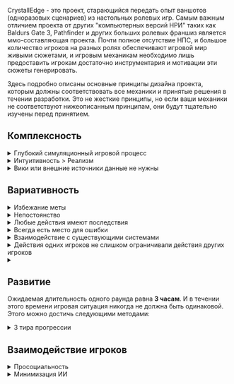 CrystallEdge - это проект, старающийся передать опыт ваншотов (одноразовых сценариев) из настольных ролевых игр. Самым важным отличием проекта от других "компьютерных версий НРИ" таких как Baldurs Gate 3, Pathfinder и других больших ролевых франшиз является ммо-составляющая проекта.
Почти полное отсутствие НПС, и большое количество игроков на разных ролях обеспечивают игровой мир живыми сюжетами, и игровым механикам необходимо лишь предоставить игрокам достаточно инструментария и мотивации эти сюжеты генерировать.

Здесь подробно описаны основные принципы дизайна проекта, которым должны соответствовать все механики и принятые решения в течении разработки.
Это не жесткие принципы, но если ваши механики не соответствуют нижеописанным принципам, они будут тщательно изучены перед принятием.

## Комплексность

<details>
  <summary>Глубокий симуляционный игровой процесс</summary>

  SS14 прошел долгий путь от простого симулятора атмосферы, но оно заложило в ядро игры важный аспект - **глубокий симуляционный игровой процесс**. Природная сложность песочницы в сочетании с непредсказуемостью игроков-людей создает поистине хаотичную среду, в которой может произойти все что угодно. Важно обеспечить игроков правильными механиками, поощряя возникновение уникальных ситуаций.
</details>

<details>
  <summary>Интуитивность > Реализм</summary>
  Реализм не важен, и может в итоге вызвать проблемы с игровым процессом и сильно повысить порог входа для игроков. **Гораздо важнее, чтобы механика/моделирование было интуитивно понятным, а не реалистичным**. Если система полностью реалистично моделирует предмет, но требует, чтобы кто-то с докторской степенью понял, как она работает, это серьезная проблема.
</details>

<details>
  <summary>Вики или внешние источники данные не нужны</summary>
  Любая механика или взаимодействие, основанные на симуляции, должны быть легко изучены только на основе внутриигровой информации и **не требовать погружения в вики или учебник для понимания**.
</details>

## Вариативность

<details>
  <summary>Избежание меты</summary>
  При разработке механики, важно внимательно относится к возможности игрока выбирать различные варианты, и предоставлять достаточно информации для формирования этого выбора. Если же ваш выбор слишком прост, или наоборот, слишком переусложнен огромным количеством информации, выбор игрока становится "ложным выбором", когда существует только один "правильный" ответ.
  Другое слово для этого - Метаигра (Мета), или когда одни варианты действий более эффективны по сравнению с другими вариантами, и становятся единственным рациональным выбором. **Избегайте проектирования механик таким образом, чтобы могла возникнуть Мета**.
</details>

<details>
  <summary>Непостоянство</summary>
  **Непостоянство**. День сменяется ночью, случайные события периодически влияют на раунд, и ваша механика так же может не быть постоянной величиной. Какие-то ключевые параметры могут измениться со временем или под результатом действий игроков.
</details>

<details>
  <summary>Любые действия имеют последствия</summary>
  **Любые действия имеют последствия**. Когда игрок взаимодействует с механикой, у его действий должен быть результат. Этот результат может быть положительным или отрицательным, но он должен быть. Если игрок облажался, и не смог создать предмет из подручных материалов - одного сообщения "у вас не получилось" недостаточно (игрок просто попробует еще раз). Ресурсы могут быть испорчены, игрок может пораниться, или должно произойти другое соразмерное событие, которое повлияет на следующие действия игрока.
</details>

<details>
  <summary>Всегда есть место для ошибки</summary>
  **Всегда есть место для ошибки**. Проектируя любую механику, нужно оставлять много мест, в которых игроки могут намеренно или случайно ошибиться. Это означает, что в любой деятельности есть несколько вариантов к чему они могут привести.
</details>

<details>
  <summary>Взаимодействие с существующими системами</summary>
  **Взаимодействие с существующими системами**. Новые механики также следует по возможности интегрировать с существующими, чтобы еще больше увеличить разнообразие потенциальных результатов, которые игроки получают при взаимодействии с ними.
</details>

<details>
  <summary>Действия одних игроков не слишком ограничивали действия других игроков</summary>
  Следует заботиться о том, чтобы **действия одних игроков не слишком ограничивали действия других игроков**, особенно когда речь идет о конфликте. Если механика подразумевает конфликт, обоим сторонам нужно предоставить некоторые варианты контригры, в идеале таким образом, чтобы это было скиллозависимо.
</details>

<details>
  <summary></summary>
  Это так же относится и к небоевым взаимодействиям: избегайте создания ситуаций, в которые игроки втягиваются механически, либо метаигрой. **Игрок никогда не должен чувствовать, что в его ситуации нет выбора**.
</details>

## Развитие

Ожидаемая длительность одного раунда равна **3 часам**. И в течении этого времени игровая ситуация никогда не должна быть одинаковой. Этого можно достичь следующими методами:

<details>
  <summary>3 тира прогрессии</summary>
**3 этапа прогрессии возможностей персонажей**. Когда вы проектируете механику, подумайте как вы можете обеспечить расширение возможностей взаимодействия с этой механикой в течении раунда.
Есть 4 основных этапа:
- Раундстарт **[Т0]** (Доступно с самого начала раунда). В эту категорию входят механики и контент, **доступный всегда**, необходимый для запуска раунда или без которых игра не может работать. Например: Система взлома замков. Без взлома замков (на лоупопе) доступ в некоторые локации, ключевые для геймплея может быть попросту недоступен.
- Ранняя игра **[Т1]** (0-60 минут игры). Механики, и контент, к которым можно получить доступ **для любой роли**, приложив некоторые усилия. Например: Базовое фермерство. 
- Середина раунда. **[Т2]** (60-120 минут игры). Механики и контент, доступные только после определенных действий, и только для определенных ролей. Являются элементом прогрессии, открывая к середине раунда новые возможности и механики для игроков.
- Окончание раунда. **[Т3]** (120-180 минут игры). Обеспечьте игроков какими-то очень крутыми возможностями, которые появляются ближе к завершению раунда. Важно, чтобы эти возможности открывались в следствии деятельности игроков, а не самостоятельно.
</details>

## Взаимодействие игроков

<details>
  <summary>Просоциальность</summary>
  **Механики должны стремиться быть просоциальными и поощрять взаимодействие с другими игроками**. Эти взаимодействия не обязательно должны носить строго кооперативный или соревновательный характер, но в итоге они должны хотя бы побочноть влиять на геймплей других игроков.
  Люди - хаотичны и непредсказуемы, и их участие в игре привносит глубину и реиграбельность, которую не достичь никакими линейными механиками.
  И именно эту силу человеческого фактора мы должны максимизировать в своих механиках. Механики, которые подразумевают одиночный геймплей, или механики, на которые не влияют события, происходящие в раунде, и/или действия, предпринятые другими игроками, скорее всего не будут добавлены в CrystallEdge.
</details>

<details>
  <summary>Минимизация ИИ</summary>
  Дополнением к этому принципу является предпочтение **заменять механики или NPC персонажей\антагонистов на реальных игроков**, например при помощи ролей призраков, либо проектируя механики вроде экономики так, чтобы она была зависима от действий игроков, а не от внешних игромеханических параметров.
</details>